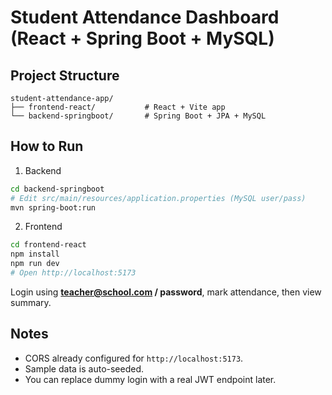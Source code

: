 # Student Attendance Dashboard (React + Spring Boot + MySQL)

## Project Structure
```
student-attendance-app/
├── frontend-react/           # React + Vite app
└── backend-springboot/       # Spring Boot + JPA + MySQL
```

## How to Run
1) Backend
```bash
cd backend-springboot
# Edit src/main/resources/application.properties (MySQL user/pass)
mvn spring-boot:run
```
2) Frontend
```bash
cd frontend-react
npm install
npm run dev
# Open http://localhost:5173
```
Login using **teacher@school.com / password**, mark attendance, then view summary.

## Notes
- CORS already configured for `http://localhost:5173`.
- Sample data is auto-seeded.
- You can replace dummy login with a real JWT endpoint later.
